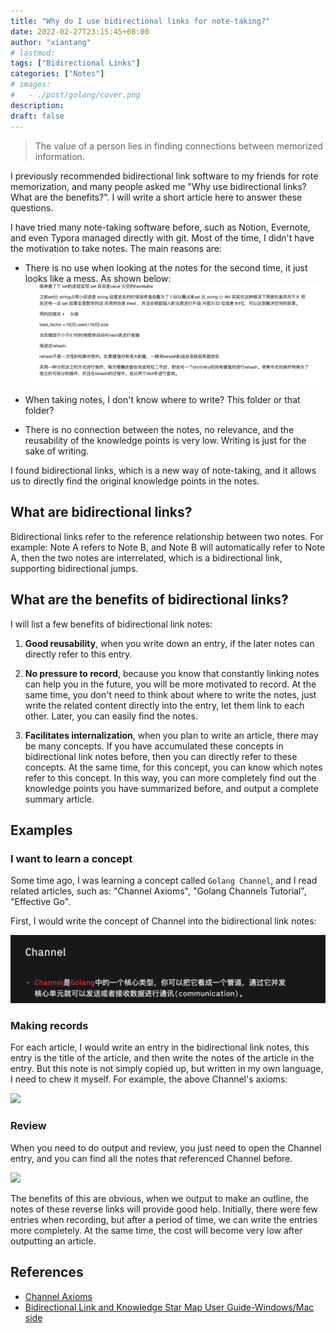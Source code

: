 ```yaml
---
title: "Why do I use bidirectional links for note-taking?"
date: 2022-02-27T23:15:45+08:00
author: "xiantang"
# lastmod: 
tags: ["Bidirectional Links"]
categories: ["Notes"]
# images:
#   - ./post/golang/cover.png
description:
draft: false
---
```



<!-- 
* Always start with a sentence to synchronize the background and context
* Comment-style writing quotes some words from experts
* More interesting jump links
* Recommend some interesting links at the end of the article
* Write the outline first, then the content -->

> The value of a person lies in finding connections between memorized information.

I previously recommended bidirectional link software to my friends for rote memorization, and many people asked me "Why use bidirectional links? What are the benefits?". 
I will write a short article here to answer these questions.

I have tried many note-taking software before, such as Notion, Evernote, and even Typora managed directly with git. Most of the time, I didn't have the motivation to take notes.
The main reasons are:

* There is no use when looking at the notes for the second time, it just looks like a mess. As shown below:
![Previous notes](2022-02-27-23-32-09.png)
* When taking notes, I don't know where to write? This folder or that folder?

* There is no connection between the notes, no relevance, and the reusability of the knowledge points is very low. Writing is just for the sake of writing.

I found bidirectional links, which is a new way of note-taking, and it allows us to directly find the original knowledge points in the notes.

## What are bidirectional links?

Bidirectional links refer to the reference relationship between two notes. For example: Note A refers to Note B, and Note B will automatically refer to Note A, then the two notes are interrelated, which is a bidirectional link, supporting bidirectional jumps.

## What are the benefits of bidirectional links?

I will list a few benefits of bidirectional link notes:

1. **Good reusability**, when you write down an entry, if the later notes can directly refer to this entry.

2. **No pressure to record**, because you know that constantly linking notes can help you in the future, you will be more motivated to record. At the same time, you don't need to think about where to write the notes, just write the related content directly into the entry, let them link to each other. Later, you can easily find the notes.

3. **Facilitates internalization**, when you plan to write an article, there may be many concepts. If you have accumulated these concepts in bidirectional link notes before, then you can directly refer to these concepts. At the same time, for this concept, you can know which notes refer to this concept. In this way, you can more completely find out the knowledge points you have summarized before, and output a complete summary article.

## Examples

### I want to learn a concept

Some time ago, I was learning a concept called `Golang Channel`, and I read related articles, such as: "Channel Axioms", "Golang Channels Tutorial", "Effective Go".

First, I would write the concept of Channel into the bidirectional link notes:

![](/image/2022-02-28-00-02-46.png)


### Making records

For each article, I would write an entry in the bidirectional link notes, this entry is the title of the article, and then write the notes of the article in the entry.
But this note is not simply copied up, but written in my own language, I need to chew it myself. For example, the above Channel's axioms:

![](../2022-02-28-00-21-46.png)


### Review

When you need to do output and review, you just need to open the Channel entry, and you can find all the notes that referenced Channel before.

![](../2022-02-28-00-22-14.png)

The benefits of this are obvious, when we output to make an outline, the notes of these reverse links will provide good help. Initially, there were few entries when recording, but after a period of time, we can write the entries more completely. At the same time, the cost will become very low after outputting an article.

## References

* [Channel Axioms](https://dave.cheney.net/2014/03/19/channel-axioms)
* [Bidirectional Link and Knowledge Star Map User Guide-Windows/Mac side](https://staging.yinxiang.com/hc/articles/knowledge/)
